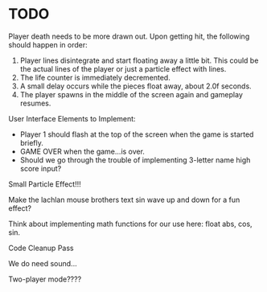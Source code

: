 TODO
=======================================================================================================

Player death needs to be more drawn out. Upon getting hit, the following should happen in order:
1. Player lines disintegrate and start floating away a little bit. This could be the actual lines of the player or just a particle effect with lines.
2. The life counter is immediately decremented.
3. A small delay occurs while the pieces float away, about 2.0f seconds.
4. The player spawns in the middle of the screen again and gameplay resumes.

User Interface Elements to Implement:
* Player 1 should flash at the top of the screen when the game is started briefly.
* GAME OVER when the game...is over.
* Should we go through the trouble of implementing 3-letter name high score input?

Small Particle Effect!!!

Make the lachlan mouse brothers text sin wave up and down for a fun effect?

Think about implementing math functions for our use here: float abs, cos, sin.

Code Cleanup Pass

We do need sound...

Two-player mode????
